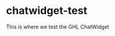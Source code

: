 <div
  data-chat-widget
  data-style="--chat-widget-primary-color: #188bf6; --chat-widget-active-color:#188bf6 ;--chat-widget-bubble-color: #188bf6"
  data-location-id="cQjrTuEtdOkAp3kjjphO"            
  data-prompt-avatar="https://firebasestorage.googleapis.com/v0/b/highlevel-backend.appspot.com/o/locationPhotos%2FcQjrTuEtdOkAp3kjjphO%2Fchat-widget-person?alt=media&token=b7c030d9-2c00-43cc-8382-562115f0f50c">
</div>
       
<script src="https://widgets.leadconnectorhq.com/loader.js" data-resources-url="https://widgets.leadconnectorhq.com/chat-widget/loader.js" >
</script>

<script
  src="https://code.jquery.com/jquery-3.6.0.min.js"
  integrity="sha256-/xUj+3OJU5yExlq6GSYGSHk7tPXikynS7ogEvDej/m4="
  crossorigin="anonymous">
</script>

<script>
  
  function waitForElement(selector) {
    return new Promise(resolve => {
        if (document.querySelector(selector)) {
            return resolve(document.querySelector(selector));
        }

        const observer = new MutationObserver(mutations => {
            if (document.querySelector(selector)) {
              observer.disconnect();  
              return resolve(document.querySelector(selector));
            }
        });

        observer.observe(document.body, {
            childList: true,
            subtree: true
        });
    });
  }

  function btnCwSubmit() {
    try {
      alert('ChatWidget Button was clicked!');
      // document.getElementById("demo").innerHTML = "Hello World";
    } catch (error) {
      console.error(error);
    }
  }
  
  $(document).ready(() => {
    alert('document READY!');
    waitForElement('.lc_text-widget--send-btn')
      .then(element => {
        alert('ChatWidget Button Hooked');
        console.log(element.textContent);
        element.addEventListener("click", btnCwSubmit());
      });
  });

  
</script>


# chatwidget-test

This is where we test the GHL ChatWidget


